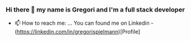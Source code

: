 ### Hi there 👋  my name is Gregori and I'm a full stack developer

<!--
**gregorispielmann/gregorispielmann** is a ✨ _special_ ✨ repository because its `README.md` (this file) appears on your GitHub profile.

Here are some ideas to get you started:

- 🔭 I’m currently working on ... Lyncas and personal projects
- 🌱 I’m currently learning ... Python and Flutter
<!-- 👯 I’m looking to collaborate on ...-->
<!--- 🤔 I’m looking for help with ...-->
<!-- 💬 Ask me about ...-->
- 📫 How to reach me: ... You can found me on Linkedin - (https://linkedin.com/in/gregorispielmann)[Profile]
<!---- 😄 Pronouns: ...
- ⚡ Fun fact: ...-->
